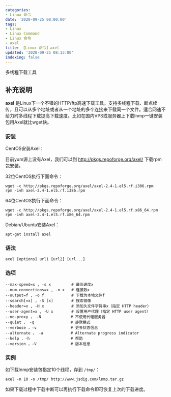 ```yaml
---
categories:
- Linux 命令
date: '2020-09-25 08:00:00'
tags:
- Linux
- Linux Command
- Linux 命令
- axel
title: 【Linux 命令】axel
updated: '2020-09-25 08:13:00'
indexing: false
---
```


多线程下载工具

## 补充说明

**axel** 是Linux下一个不错的HTTP/ftp高速下载工具。支持多线程下载、断点续传，且可以从多个地址或者从一个地址的多个连接来下载同一个文件。适合网速不给力时多线程下载提高下载速度。比如在国内VPS或服务器上下载lnmp一键安装包用Axel就比wget快。

###  安装

CentOS安装Axel：

目前yum源上没有Axel，我们可以到 http://pkgs.repoforge.org/axel/ 下载rpm包安装。

32位CentOS执行下面命令：

```shell
wget -c http://pkgs.repoforge.org/axel/axel-2.4-1.el5.rf.i386.rpm
rpm -ivh axel-2.4-1.el5.rf.i386.rpm
```

64位CentOS执行下面命令：

```shell
wget -c http://pkgs.repoforge.org/axel/axel-2.4-1.el5.rf.x86_64.rpm
rpm -ivh axel-2.4-1.el5.rf.x86_64.rpm
```

Debian/Ubuntu安装Axel：

```shell
apt-get install axel
```

###  语法

```shell
axel [options] url1 [url2] [url...]
```

###  选项

```shell
--max-speed=x , -s x         # 最高速度x
--num-connections=x , -n x   # 连接数x
--output=f , -o f            # 下载为本地文件f
--search[=x] , -S [x]        # 搜索镜像
--header=x , -H x            # 添加头文件字符串x（指定 HTTP header）
--user-agent=x , -U x        # 设置用户代理（指定 HTTP user agent）
--no-proxy ， -N             # 不使用代理服务器
--quiet ， -q                # 静默模式
--verbose ，-v               # 更多状态信息
--alternate ， -a            # Alternate progress indicator
--help ，-h                  # 帮助
--version ，-V               # 版本信息
```

###  实例

如下载lnmp安装包指定10个线程，存到 `/tmp/`：

```shell
axel -n 10 -o /tmp/ http://www.jsdig.com/lnmp.tar.gz
```

如果下载过程中下载中断可以再执行下载命令即可恢复上次的下载进度。


<!-- Linux命令行搜索引擎：https://jaywcjlove.github.io/linux-command/ -->